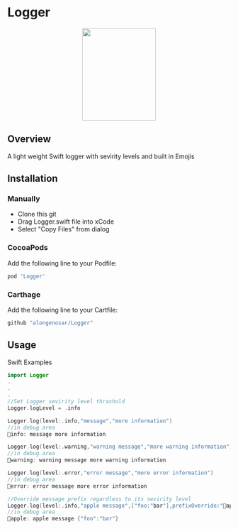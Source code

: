 # Logger
<p align="center">
  <img width="166" height="208" src="https://github.com/alongenosar/Logger/blob/master/light.png">
</p>


## Overview
A light weight Swift logger with sevirity levels and built in Emojis

## Installation

### Manually
- Clone this git
- Drag Logger.swift file into xCode
- Select "Copy Files" from dialog

### CocoaPods
Add the following line to your Podfile:

```bash
pod 'Logger'
```

### Carthage
Add the following line to your Cartfile:

```bash
github "alongenosar/Logger"
```

## Usage
Swift Examples
```swift
import Logger
.
.
.
//Set Logger sevirity level thrashold 
Logger.logLevel = .info

Logger.log(level:.info,"message","more information")
//in debug area 
🔵info: message more information

Logger.log(level:.warning,"warning message","more warning information")
//in debug area 
🔶warning: warning message more warning information

Logger.log(level:.error,"error message","more error information")
//in debug area 
🔴error: error message more error information

//Override message prefix regardless to its sevirity level
Logger.log(level:.info,"apple message",["foo:"bar"],prefixOverride:"🍏apple:")
//in debug area
🍏apple: apple message {"foo":"bar"}

```






